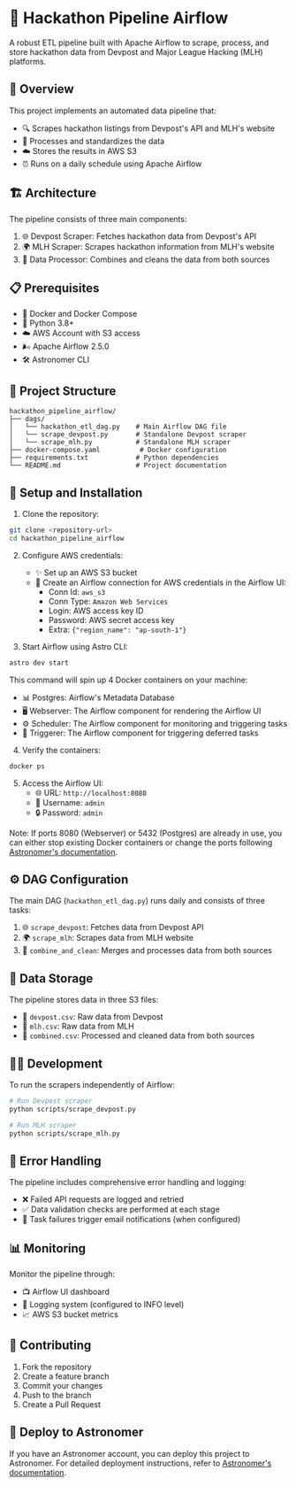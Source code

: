 # 🚀 Hackathon Pipeline Airflow

A robust ETL pipeline built with Apache Airflow to scrape, process, and store hackathon data from Devpost and Major League Hacking (MLH) platforms.

## 🎯 Overview

This project implements an automated data pipeline that:
- 🔍 Scrapes hackathon listings from Devpost's API and MLH's website
- 🔄 Processes and standardizes the data
- ☁️ Stores the results in AWS S3
- ⏰ Runs on a daily schedule using Apache Airflow

## 🏗️ Architecture

The pipeline consists of three main components:
1. 🌐 Devpost Scraper: Fetches hackathon data from Devpost's API
2. 🌍 MLH Scraper: Scrapes hackathon information from MLH's website
3. 🔧 Data Processor: Combines and cleans the data from both sources

## 📋 Prerequisites

- 🐳 Docker and Docker Compose
- 🐍 Python 3.8+
- ☁️ AWS Account with S3 access
- 🌬️ Apache Airflow 2.5.0
- 🛠️ Astronomer CLI

## 📁 Project Structure

```
hackathon_pipeline_airflow/
├── dags/
│   └── hackathon_etl_dag.py    # Main Airflow DAG file
│   └── scrape_devpost.py       # Standalone Devpost scraper
│   └── scrape_mlh.py           # Standalone MLH scraper
├── docker-compose.yaml          # Docker configuration
├── requirements.txt            # Python dependencies
└── README.md                   # Project documentation
```

## 🚀 Setup and Installation

1. Clone the repository:
```bash
git clone <repository-url>
cd hackathon_pipeline_airflow
```

2. Configure AWS credentials:
   - ✨ Set up an AWS S3 bucket
   - 🔑 Create an Airflow connection for AWS credentials in the Airflow UI:
     - Conn Id: `aws_s3`
     - Conn Type: `Amazon Web Services`
     - Login: AWS access key ID
     - Password: AWS secret access key
     - Extra: `{"region_name": "ap-south-1"}`

3. Start Airflow using Astro CLI:
```bash
astro dev start
```

This command will spin up 4 Docker containers on your machine:
- 📊 Postgres: Airflow's Metadata Database
- 🖥️ Webserver: The Airflow component for rendering the Airflow UI
- ⚙️ Scheduler: The Airflow component for monitoring and triggering tasks
- 🔄 Triggerer: The Airflow component for triggering deferred tasks

4. Verify the containers:
```bash
docker ps
```

5. Access the Airflow UI:
   - 🌐 URL: `http://localhost:8080`
   - 👤 Username: `admin`
   - 🔒 Password: `admin`

Note: If ports 8080 (Webserver) or 5432 (Postgres) are already in use, you can either stop existing Docker containers or change the ports following [Astronomer's documentation](https://www.astronomer.io/docs/astro/cli/troubleshoot-locally#ports-are-not-available-for-my-local-airflow-webserver).

## ⚙️ DAG Configuration

The main DAG (`hackathon_etl_dag.py`) runs daily and consists of three tasks:
1. 🌐 `scrape_devpost`: Fetches data from Devpost API
2. 🌍 `scrape_mlh`: Scrapes data from MLH website
3. 🔄 `combine_and_clean`: Merges and processes data from both sources

## 💾 Data Storage

The pipeline stores data in three S3 files:
- 📁 `devpost.csv`: Raw data from Devpost
- 📁 `mlh.csv`: Raw data from MLH
- 📁 `combined.csv`: Processed and cleaned data from both sources

## 👩‍💻 Development

To run the scrapers independently of Airflow:

```bash
# Run Devpost scraper
python scripts/scrape_devpost.py

# Run MLH scraper
python scripts/scrape_mlh.py
```

## 🚨 Error Handling

The pipeline includes comprehensive error handling and logging:
- ❌ Failed API requests are logged and retried
- ✅ Data validation checks are performed at each stage
- 📧 Task failures trigger email notifications (when configured)

## 📊 Monitoring

Monitor the pipeline through:
- 📺 Airflow UI dashboard
- 📝 Logging system (configured to INFO level)
- 📈 AWS S3 bucket metrics

## 🤝 Contributing

1. Fork the repository
2. Create a feature branch
3. Commit your changes
4. Push to the branch
5. Create a Pull Request

## 🌟 Deploy to Astronomer

If you have an Astronomer account, you can deploy this project to Astronomer. For detailed deployment instructions, refer to [Astronomer's documentation](https://www.astronomer.io/docs/astro/deploy-code/).
